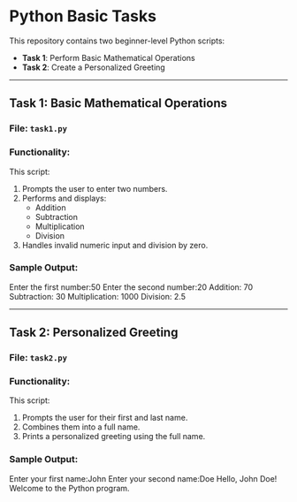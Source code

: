 # Python Basic Tasks

This repository contains two beginner-level Python scripts:

- **Task 1**: Perform Basic Mathematical Operations
- **Task 2**: Create a Personalized Greeting

---

## Task 1: Basic Mathematical Operations

### File: `task1.py`

### Functionality:
This script:
1. Prompts the user to enter two numbers.
2. Performs and displays:
   - Addition
   - Subtraction
   - Multiplication
   - Division
3. Handles invalid numeric input and division by zero.

### Sample Output:
Enter the first number:50
Enter the second number:20
Addition:  70
Subtraction:  30
Multiplication:  1000
Division:  2.5


---

## Task 2: Personalized Greeting

### File: `task2.py`

### Functionality:
This script:
1. Prompts the user for their first and last name.
2. Combines them into a full name.
3. Prints a personalized greeting using the full name.

### Sample Output:
Enter your first name:John
Enter your second name:Doe
Hello, John Doe! Welcome to the Python program.
